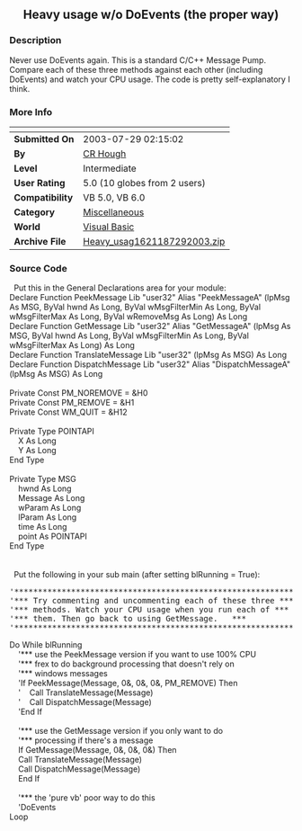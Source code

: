 ﻿<div align="center">

## Heavy usage w/o DoEvents \(the proper way\)


</div>

### Description

Never use DoEvents again. This is a standard C/C++ Message Pump. Compare each of these three methods against each other (including DoEvents) and watch your CPU usage. The code is pretty self-explanatory I think.
 
### More Info
 


<span>             |<span>
---                |---
**Submitted On**   |2003-07-29 02:15:02
**By**             |[CR Hough](https://github.com/Planet-Source-Code/PSCIndex/blob/master/ByAuthor/cr-hough.md)
**Level**          |Intermediate
**User Rating**    |5.0 (10 globes from 2 users)
**Compatibility**  |VB 5\.0, VB 6\.0
**Category**       |[Miscellaneous](https://github.com/Planet-Source-Code/PSCIndex/blob/master/ByCategory/miscellaneous__1-1.md)
**World**          |[Visual Basic](https://github.com/Planet-Source-Code/PSCIndex/blob/master/ByWorld/visual-basic.md)
**Archive File**   |[Heavy\_usag1621187292003\.zip](https://github.com/Planet-Source-Code/cr-hough-heavy-usage-w-o-doevents-the-proper-way__1-47177/archive/master.zip)





### Source Code

  Put this in the General Declarations area for your module:<br>
Declare Function PeekMessage Lib "user32" Alias "PeekMessageA" (lpMsg As MSG, ByVal hwnd As Long, ByVal wMsgFilterMin
As Long, ByVal wMsgFilterMax As Long, ByVal wRemoveMsg As Long) As Long<br>
Declare Function GetMessage Lib "user32" Alias "GetMessageA" (lpMsg As MSG, ByVal hwnd As Long, ByVal wMsgFilterMin As
Long, ByVal wMsgFilterMax As Long) As Long<br>
Declare Function TranslateMessage Lib "user32" (lpMsg As MSG) As Long<br>
Declare Function DispatchMessage Lib "user32" Alias "DispatchMessageA" (lpMsg As MSG) As Long<br>
<br>
Private Const PM_NOREMOVE = &H0<br>
Private Const PM_REMOVE = &H1<br>
Private Const WM_QUIT = &H12<br>
<br>
Private Type POINTAPI<br>
    X As Long<br>
    Y As Long<br>
End Type<br>
<br>
Private Type MSG<br>
    hwnd As Long<br>
    Message As Long<br>
    wParam As Long<br>
    lParam As Long<br>
    time As Long<br>
    point As POINTAPI<br>
End Type<br>
<br>
<br>
  Put the following in your sub main (after setting blRunning = True):<br>
<pre>
'***********************************************************
'*** Try commenting and uncommenting each of these three ***
'*** methods. Watch your CPU usage when you run each of ***
'*** them. Then go back to using GetMessage.   ***
'***********************************************************
</pre>
Do While blRunning<br>
    '*** use the PeekMessage version if you want to use 100% CPU<br>
    '*** frex to do background processing that doesn't rely on<br>
    '*** windows messages<br>
    'If PeekMessage(Message, 0&, 0&, 0&, PM_REMOVE) Then<br>
    '    Call TranslateMessage(Message)<br>
    '    Call DispatchMessage(Message)<br>
    'End If<br>
<br>
    '*** use the GetMessage version if you only want to do<br>
    '*** processing if there's a message<br>
    If GetMessage(Message, 0&, 0&, 0&) Then<br>
    Call TranslateMessage(Message)<br>
    Call DispatchMessage(Message)<br>
    End If<br>
<br>
    '*** the 'pure vb' poor way to do this<br>
    'DoEvents<br>
Loop<br>

